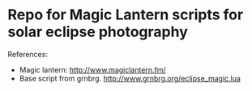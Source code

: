 # Repo for Magic Lantern scripts for solar eclipse photography

References:
- Magic lantern: http://www.magiclantern.fm/
- Base script from grnbrg. http://www.grnbrg.org/eclipse_magic.lua
